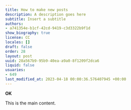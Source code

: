 ```yaml
---
title: How to make new posts
description: A description goes here
subtitle: Insert a subtitle
authors:
- a741354e-b1cf-42cd-9419-c3d3322b9f1d
show_biography: true
license: CC
locales: []
draft: false
order: 28
layout: post
uuid: 28a567b9-95b9-40ea-a9a0-8f1209f2dca6
liquid: false
usuaries:
- 649
last_modified_at: 2023-04-18 00:00:36.576407945 +00:00
---
```


<p style="text-align:start"><strong>OK</strong></p><p style="text-align:start">This is the main content.</p>